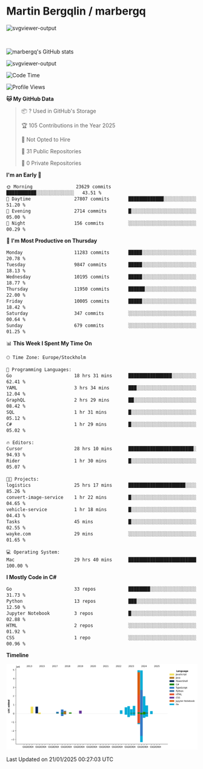 # Martin Bergqlin / marbergq

![svgviewer-output](https://user-images.githubusercontent.com/2405410/206014777-22d41ecb-c24f-421d-b7d9-bba2cb5bb0de.svg)

<br>

<!--- [![Martin's Week](https://github-readme-stats.vercel.app/api/wakatime?username=marbergq&theme=dark)](https://github.com/anuraghazra/github-readme-stats) -->

![marbergq's GitHub stats](https://github-readme-stats.vercel.app/api?username=marbergq&count_private=true&show_icons=true)

![svgviewer-output](https://wakatime.com/badge/user/3f0a2069-6683-4e19-9a4a-7d21ea815067.svg)

<!--START_SECTION:waka-->
![Code Time](http://img.shields.io/badge/Code%20Time-4%2C729%20hrs%2052%20mins-blue)

![Profile Views](http://img.shields.io/badge/Profile%20Views-0-blue)

**🐱 My GitHub Data** 

> 📦 ? Used in GitHub's Storage 
 > 
> 🏆 105 Contributions in the Year 2025
 > 
> 🚫 Not Opted to Hire
 > 
> 📜 31 Public Repositories 
 > 
> 🔑 0 Private Repositories 
 > 
**I'm an Early 🐤** 

```text
🌞 Morning                23629 commits       ███████████░░░░░░░░░░░░░░   43.51 % 
🌆 Daytime                27807 commits       █████████████░░░░░░░░░░░░   51.20 % 
🌃 Evening                2714 commits        █░░░░░░░░░░░░░░░░░░░░░░░░   05.00 % 
🌙 Night                  156 commits         ░░░░░░░░░░░░░░░░░░░░░░░░░   00.29 % 
```
📅 **I'm Most Productive on Thursday** 

```text
Monday                   11283 commits       █████░░░░░░░░░░░░░░░░░░░░   20.78 % 
Tuesday                  9847 commits        █████░░░░░░░░░░░░░░░░░░░░   18.13 % 
Wednesday                10195 commits       █████░░░░░░░░░░░░░░░░░░░░   18.77 % 
Thursday                 11950 commits       ██████░░░░░░░░░░░░░░░░░░░   22.00 % 
Friday                   10005 commits       █████░░░░░░░░░░░░░░░░░░░░   18.42 % 
Saturday                 347 commits         ░░░░░░░░░░░░░░░░░░░░░░░░░   00.64 % 
Sunday                   679 commits         ░░░░░░░░░░░░░░░░░░░░░░░░░   01.25 % 
```


📊 **This Week I Spent My Time On** 

```text
🕑︎ Time Zone: Europe/Stockholm

💬 Programming Languages: 
Go                       18 hrs 31 mins      ████████████████░░░░░░░░░   62.41 % 
YAML                     3 hrs 34 mins       ███░░░░░░░░░░░░░░░░░░░░░░   12.04 % 
GraphQL                  2 hrs 29 mins       ██░░░░░░░░░░░░░░░░░░░░░░░   08.42 % 
SQL                      1 hr 31 mins        █░░░░░░░░░░░░░░░░░░░░░░░░   05.12 % 
C#                       1 hr 29 mins        █░░░░░░░░░░░░░░░░░░░░░░░░   05.02 % 

🔥 Editors: 
Cursor                   28 hrs 10 mins      ████████████████████████░   94.93 % 
Rider                    1 hr 30 mins        █░░░░░░░░░░░░░░░░░░░░░░░░   05.07 % 

🐱‍💻 Projects: 
logistics                25 hrs 17 mins      █████████████████████░░░░   85.26 % 
convert-image-service    1 hr 22 mins        █░░░░░░░░░░░░░░░░░░░░░░░░   04.65 % 
vehicle-service          1 hr 18 mins        █░░░░░░░░░░░░░░░░░░░░░░░░   04.43 % 
Tasks                    45 mins             █░░░░░░░░░░░░░░░░░░░░░░░░   02.55 % 
wayke.com                29 mins             ░░░░░░░░░░░░░░░░░░░░░░░░░   01.65 % 

💻 Operating System: 
Mac                      29 hrs 40 mins      █████████████████████████   100.00 % 
```

**I Mostly Code in C#** 

```text
Go                       33 repos            ████████░░░░░░░░░░░░░░░░░   31.73 % 
Python                   13 repos            ███░░░░░░░░░░░░░░░░░░░░░░   12.50 % 
Jupyter Notebook         3 repos             █░░░░░░░░░░░░░░░░░░░░░░░░   02.88 % 
HTML                     2 repos             ░░░░░░░░░░░░░░░░░░░░░░░░░   01.92 % 
CSS                      1 repo              ░░░░░░░░░░░░░░░░░░░░░░░░░   00.96 % 
```



**Timeline**

![Lines of Code chart](https://raw.githubusercontent.com/marbergq/marbergq/main/assets/bar_graph.png)


 Last Updated on 21/01/2025 00:27:03 UTC
<!--END_SECTION:waka-->
